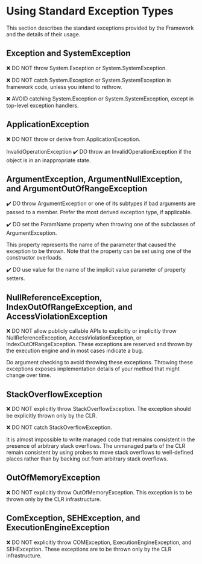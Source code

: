 # Using Standard Exception Types
This section describes the standard exceptions provided by the Framework and the details of their usage.

## Exception and SystemException

❌ DO NOT throw System.Exception or System.SystemException.

❌ DO NOT catch System.Exception or System.SystemException in framework code, unless you intend to rethrow.

❌ AVOID catching System.Exception or System.SystemException, except in top-level exception handlers.

## ApplicationException
❌ DO NOT throw or derive from ApplicationException.

InvalidOperationException
✔️ DO throw an InvalidOperationException if the object is in an inappropriate state.

## ArgumentException, ArgumentNullException, and ArgumentOutOfRangeException
✔️ DO throw ArgumentException or one of its subtypes if bad arguments are passed to a member. Prefer the most derived exception type, if applicable.

✔️ DO set the ParamName property when throwing one of the subclasses of ArgumentException.

This property represents the name of the parameter that caused the exception to be thrown. Note that the property can be set using one of the constructor overloads.

✔️ DO use value for the name of the implicit value parameter of property setters.

## NullReferenceException, IndexOutOfRangeException, and AccessViolationException
❌ DO NOT allow publicly callable APIs to explicitly or implicitly throw NullReferenceException, AccessViolationException, or IndexOutOfRangeException. These exceptions are reserved and thrown by the execution engine and in most cases indicate a bug.

Do argument checking to avoid throwing these exceptions. Throwing these exceptions exposes implementation details of your method that might change over time.

## StackOverflowException
❌ DO NOT explicitly throw StackOverflowException. The exception should be explicitly thrown only by the CLR.

❌ DO NOT catch StackOverflowException.

It is almost impossible to write managed code that remains consistent in the presence of arbitrary stack overflows. The unmanaged parts of the CLR remain consistent by using probes to move stack overflows to well-defined places rather than by backing out from arbitrary stack overflows.

## OutOfMemoryException
❌ DO NOT explicitly throw OutOfMemoryException. This exception is to be thrown only by the CLR infrastructure.

## ComException, SEHException, and ExecutionEngineException
❌ DO NOT explicitly throw COMException, ExecutionEngineException, and SEHException. These exceptions are to be thrown only by the CLR infrastructure.

